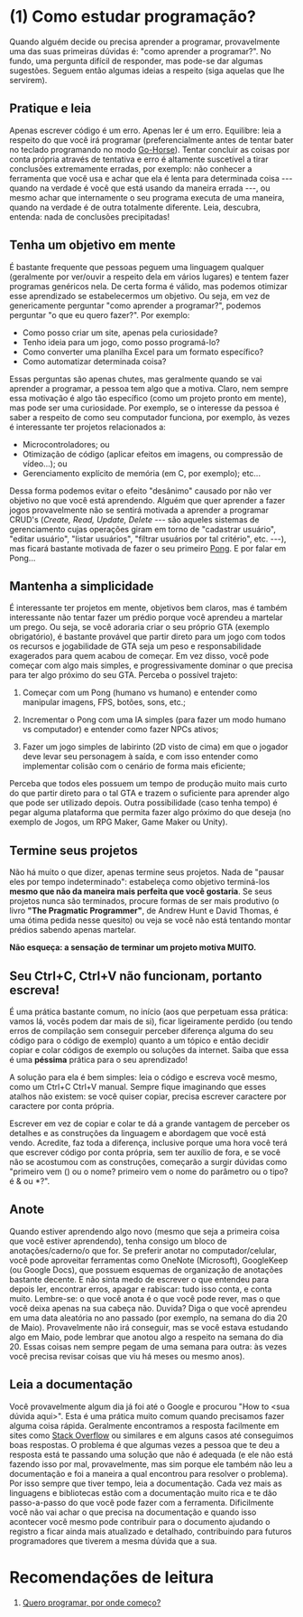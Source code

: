 (1) Como estudar programação?
=============================

Quando alguém decide ou precisa aprender a programar, provavelmente uma das
suas primeiras dúvidas é: "como aprender a programar?". No fundo, uma pergunta
difícil de responder, mas pode-se dar algumas sugestões. Seguem então algumas
ideias a respeito (siga aquelas que lhe servirem).

Pratique **e** leia
-------------------

Apenas escrever código é um erro. Apenas ler é um erro. Equilibre: leia a
respeito do que você irá programar (preferencialmente antes de tentar bater no
teclado programando no modo
[Go-Horse](https://pt.stackoverflow.com/q/164124/59974)). Tentar concluir as
coisas por conta própria através de tentativa e erro é altamente suscetível a
tirar conclusões extremamente erradas, por exemplo: não conhecer a ferramenta
que você usa e achar que ela é lenta para determinada coisa --- quando na
verdade é você que está usando da maneira errada ---, ou mesmo achar que
internamente o seu programa executa de uma maneira, quando na verdade é de
outra totalmente diferente. Leia, descubra, entenda: nada de conclusões
precipitadas!


Tenha um objetivo em mente
--------------------------

É bastante frequente que pessoas peguem uma linguagem qualquer (geralmente por
ver/ouvir a respeito dela em vários lugares) e tentem fazer programas genéricos
nela. De certa forma é válido, mas podemos otimizar esse aprendizado se
estabelecermos um objetivo. Ou seja, em vez de genericamente perguntar "como
aprender a programar?", podemos perguntar "o que eu quero fazer?". Por exemplo:

- Como posso criar um site, apenas pela curiosidade?
- Tenho ideia para um jogo, como posso programá-lo?
- Como converter uma planilha Excel para um formato específico?
- Como automatizar determinada coisa?

Essas perguntas são apenas chutes, mas geralmente quando se vai aprender a
programar, a pessoa tem algo que a motiva. Claro, nem sempre essa motivação é
algo tão específico (como um projeto pronto em mente), mas pode ser uma
curiosidade. Por exemplo, se o interesse da pessoa é saber a respeito de como
seu computador funciona, por exemplo, às vezes é interessante ter projetos
relacionados a:

- Microcontroladores; ou
- Otimização de código (aplicar efeitos em imagens, ou compressão de vídeo...);
  ou
- Gerenciamento explícito de memória (em C, por exemplo); etc...

Dessa forma podemos evitar o efeito "desânimo" causado por não ver objetivo no
que você está aprendendo. Alguém que quer aprender a fazer jogos provavelmente
não se sentirá motivada a aprender a programar CRUD's (_Create, Read, Update,
Delete_ --- são aqueles sistemas de gerenciamento cujas operações giram em
torno de "cadastrar usuário", "editar usuário", "listar usuários", "filtrar
usuários por tal critério", etc. ---), mas ficará bastante motivada de fazer o
seu primeiro [Pong](https://en.wikipedia.org/wiki/Pong). E por falar em Pong...


Mantenha a simplicidade
-----------------------

É interessante ter projetos em mente, objetivos bem claros, mas é também
interessante não tentar fazer um prédio porque você aprendeu a martelar um
prego.
Ou seja, se você adoraria criar o seu próprio GTA (exemplo obrigatório), é
bastante provável que partir direto para um jogo com todos os recursos e
jogabilidade de GTA seja um peso e responsabilidade exagerados para quem acabou
de começar. Em vez disso, você pode começar com algo mais simples, e
progressivamente dominar o que precisa para ter algo próximo do seu GTA.
Perceba o possível trajeto:

1. Começar com um Pong (humano vs humano) e entender como manipular imagens,
   FPS, botões, sons, etc.;

2. Incrementar o Pong com uma IA simples (para fazer um modo humano vs
   computador) e entender como fazer NPCs ativos;

3. Fazer um jogo simples de labirinto (2D visto de cima) em que o jogador deve
   levar seu personagem à saída, e com isso entender como implementar colisão
   com o cenário de forma mais eficiente;

Perceba que todos eles possuem um tempo de produção muito mais curto do que
partir direto para o tal GTA e trazem o suficiente para aprender algo que pode
ser utilizado depois. Outra possibilidade (caso tenha tempo) é pegar alguma
plataforma que permita fazer algo próximo do que deseja (no exemplo de Jogos,
um RPG Maker, Game Maker ou Unity).

Termine seus projetos
---------------------

Não há muito o que dizer, apenas termine seus projetos. Nada de "pausar eles
por tempo indeterminado": estabeleça como objetivo terminá-los **mesmo que não
da maneira mais perfeita que você gostaria**. Se seus projetos nunca são
terminados, procure formas de ser mais produtivo (o livro **"The Pragmatic
Programmer"**, de Andrew Hunt e David Thomas, é uma ótima pedida nesse quesito)
ou veja se você não está tentando montar prédios sabendo apenas martelar.

**Não esqueça: a sensação de terminar um projeto motiva MUITO.**


Seu Ctrl+C, Ctrl+V não funcionam, portanto escreva!
---------------------------------------------------

É uma prática bastante comum, no início (aos que perpetuam essa prática: vamos
lá, vocês podem dar mais de si), ficar ligeiramente perdido (ou tendo erros de
compilação sem conseguir perceber diferença alguma do seu código para o código
de exemplo) quanto a um tópico e então decidir copiar e colar códigos de
exemplo ou soluções da internet. Saiba que essa é uma **péssima** prática para
o seu aprendizado!

A solução para ela é bem simples: leia o código e escreva você mesmo, como um
Ctrl+C Ctrl+V manual. Sempre fique imaginando que esses atalhos não existem: se
você quiser copiar, precisa escrever caractere por caractere por conta própria.

Escrever em vez de copiar e colar te dá a grande vantagem de perceber os
detalhes e as construções da linguagem e abordagem que você está vendo.
Acredite, faz toda a diferença, inclusive porque uma hora você terá que
escrever código por conta própria, sem ter auxílio de fora, e se você não se
acostumou com as construções, começarão a surgir dúvidas como "primeiro vem ()
ou o nome? primeiro vem o nome do parâmetro ou o tipo? é & ou \*?".

Anote
-----

Quando estiver aprendendo algo novo (mesmo que seja a primeira coisa que você
estiver aprendendo), tenha consigo um bloco de anotações/caderno/o que for. Se
preferir anotar no computador/celular, você pode aproveitar ferramentas como
OneNote (Microsoft), GoogleKeep (ou Google Docs), que possuem esquemas de
organização de anotações bastante decente. E não sinta medo de escrever o que
entendeu para depois ler, encontrar erros, apagar e rabiscar: tudo isso conta,
e conta muito. Lembre-se: o que você anota é o que você pode rever, mas o que
você deixa apenas na sua cabeça não. Duvida? Diga o que você aprendeu em uma
data aleatória no ano passado (por exemplo, na semana do dia 20 de Maio).
Provavelmente não irá conseguir, mas se você estava estudando algo em Maio,
pode lembrar que anotou algo a respeito na semana do dia 20. Essas coisas nem
sempre pegam de uma semana para outra: às vezes você precisa revisar coisas que
viu há meses ou mesmo anos).

Leia a documentação
-------------------

Você provavelmente algum dia já foi até o Google e procurou "How to \<sua
dúvida aqui\>". Esta é uma prática muito comum quando precisamos fazer alguma
coisa rápida. Geralmente encontramos a resposta facilmente em sites como [Stack
Overflow](https://stackoverflow.com) ou similares e em alguns casos até
conseguimos boas respostas. O problema é que algumas vezes a pessoa que te deu
a resposta está te passando uma solução que não é adequada (e ele não está
fazendo isso por mal, provavelmente, mas sim porque ele também não leu a
documentação e foi a maneira a qual encontrou para resolver o problema). Por
isso sempre que tiver tempo, leia a documentação. Cada vez mais as linguagens e
bibliotecas estão com a documentação muito rica e te dão passo-a-passo do que
você pode fazer com a ferramenta. Dificilmente você não vai achar o que precisa
na documentação e quando isso acontecer você mesmo pode contribuir para o
documento ajudando o registro a ficar ainda mais atualizado e detalhado,
contribuindo para futuros programadores que tiverem a mesma dúvida que a sua.

Recomendações de leitura
========================

1. [Quero programar, por onde começo?](https://medium.com/@robotlolita/quero-programar-por-onde-come%C3%A7o-43daeea807b2)
